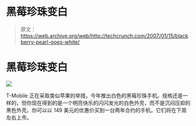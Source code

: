 # 黑莓珍珠变白

> 原文：<https://web.archive.org/web/http://techcrunch.com/2007/01/15/blackberry-pearl-goes-white/>

# 黑莓珍珠变白

![](img/5838a53009f41ae25c0e9f2ecceea0f2.png)

T-Mobile 正在采取类似苹果的举措，今年推出白色的黑莓珍珠手机。规格还是一样的，但你现在得到的是一个明亮快乐的闪闪发光的白色外壳，而不是沉闷压抑的黑色外壳。你可以以 149 美元的优惠价买到一台两年合约的手机，它们将在下周左右上市。